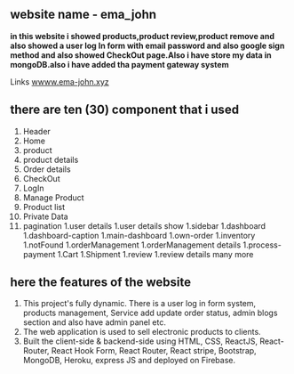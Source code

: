 ## website name - ema_john

**in this website i showed products,product review,product remove and also showed a user log In form with email password and also google sign method and also showed CheckOut page.Also i have store my data in mongoDB.also i have added tha payment gateway system**

Links [wwww.ema-john.xyz](https://web-of-xyz.web.app/)

## there are ten (30) component that i used
1. Header
1. Home
1. product
1. product details
1. Order details
1. CheckOut
1. LogIn
1. Manage Product
1. Product list
1. Private Data
1. pagination
1.user details
1.user details show
1.sidebar
1.dashboard
1.dashboard-caption
1.main-dashboard
1.own-order
1.inventory
1.notFound
1.orderManagement
1.orderManagement details
1.process-payment
1.Cart
1.Shipment
1.review
1.review details many more


## here the features of the website

1. This project's fully dynamic.  There is a user log in form system, products management, Service add update order status, admin blogs section and also have admin panel etc. 
1. The web application is used to sell electronic products to clients.
1. Built the client-side & backend-side using HTML, CSS, ReactJS, React-Router,  React Hook Form, React Router, React stripe, Bootstrap, MongoDB, Heroku, express JS and deployed on Firebase.

